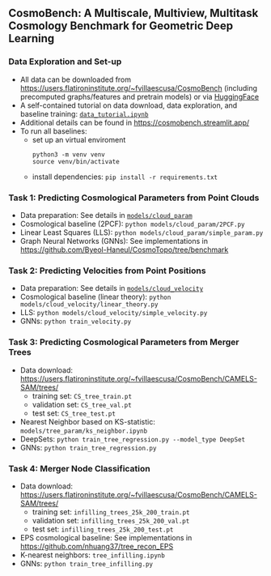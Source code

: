 ## CosmoBench: A Multiscale, Multiview, Multitask Cosmology Benchmark for Geometric Deep Learning

### Data Exploration and Set-up
- All data can be downloaded from <https://users.flatironinstitute.org/~fvillaescusa/CosmoBench> (including precomputed graphs/features and pretrain models) or via [HuggingFace](https://huggingface.co/datasets/fvillaescusa/CosmoBench) 
- A self-contained tutorial on data download, data exploration, and baseline training: [`data_tutorial.ipynb`](data_tutorial.ipynb)
- Additional details can be found in <https://cosmobench.streamlit.app/>
- To run all baselines:
  - set up an virtual enviroment
    ```
    python3 -m venv venv
    source venv/bin/activate  
    ```
  - install dependencies: `pip install -r requirements.txt`

### Task 1: Predicting Cosmological Parameters from Point Clouds
- Data preparation: See details in [`models/cloud_param`](./models/cloud_param/)
- Cosmological baseline (2PCF): `python models/cloud_param/2PCF.py`
- Linear Least Squares (LLS): `python models/cloud_param/simple_param.py`
- Graph Neural Networks (GNNs): See implementations in <https://github.com/Byeol-Haneul/CosmoTopo/tree/benchmark>

### Task 2: Predicting Velocities from Point Positions
- Data preparation: See details in [`models/cloud_velocity`](./models/cloud_velocity/)
- Cosmological baseline (linear theory): `python models/cloud_velocity/linear_theory.py`
- LLS: `python models/cloud_velocity/simple_velocity.py`
- GNNs: `python train_velocity.py`

### Task 3: Predicting Cosmological Parameters from Merger Trees
- Data download: <https://users.flatironinstitute.org/~fvillaescusa/CosmoBench/CAMELS-SAM/trees/>
  - training set: `CS_tree_train.pt`
  - validation set: `CS_tree_val.pt`
  - test set: `CS_tree_test.pt`
- Nearest Neighbor based on KS-statistic: `models/tree_param/ks_neighbor.ipynb`
- DeepSets: `python train_tree_regression.py --model_type DeepSet`
- GNNs: `python train_tree_regression.py`

### Task 4: Merger Node Classification
- Data download: <https://users.flatironinstitute.org/~fvillaescusa/CosmoBench/CAMELS-SAM/trees/>
  - training set: `infilling_trees_25k_200_train.pt`
  - validation set: `infilling_trees_25k_200_val.pt`
  - test set: `infilling_trees_25k_200_test.pt`
- EPS cosmological baseline: See implementations in <https://github.com/nhuang37/tree_recon_EPS>
- K-nearest neighbors: `tree_infilling.ipynb`
- GNNs: `python train_tree_infilling.py`
